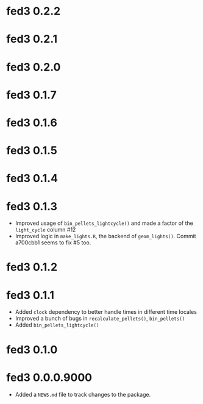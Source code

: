 # fed3 0.2.2

# fed3 0.2.1

# fed3 0.2.0

# fed3 0.1.7

# fed3 0.1.6

# fed3 0.1.5

# fed3 0.1.4

# fed3 0.1.3

* Improved usage of `bin_pellets_lightcycle()` and made a factor of the `light_cycle` column #12
* Improved logic in `make_lights.R`, the backend of `geom_lights()`. Commit a700cbb1 seems to fix #5 too.

# fed3 0.1.2

# fed3 0.1.1

* Added `clock` dependency to better handle times in different time locales
* Improved a bunch of bugs in `recalculate_pellets()`, `bin_pellets()`
* Added `bin_pellets_lightcycle()`

# fed3 0.1.0

# fed3 0.0.0.9000

* Added a `NEWS.md` file to track changes to the package.
